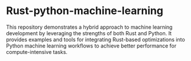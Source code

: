 # Rust-python-machine-learning

This repository demonstrates a hybrid approach to machine learning development by leveraging the strengths of both Rust and Python. It provides examples and tools for integrating Rust-based optimizations into Python machine learning workflows to achieve better performance for compute-intensive tasks.
